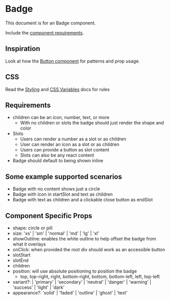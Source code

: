 # Badge

This document is for an Badge component.

Include the [component requirements](../../component-requirements.md).

## Inspiration

Look at how the [Button component](../button/) for patterns and prop usage.

## CSS

Read the [Styling](../../../../apps/docs/docs/GetStarted/Customization/styling.md) and [CSS Variables](../../../../apps/docs/docs/GetStarted/Customization/cssVariables.md) docs for rules

## Requirements

- children can be an icon, number, text, or more
  - With no children or slots the badge should just render the shape and color
- Slots
  - Users can render a number as a slot or as children
  - User can render an icon as a slot or as children
  - Users can provide a button as slot content
  - Slots can also be any react content
- Badge should default to being shown inline

## Some example supported scenarios

- Badge with no content shows just a circle
- Badge with icon in startSlot and text as children
- Badge with text as children and a clickable close button as endSlot

## Component Specific Props

- shape: circle or pill
- size: 'xs' | 'sm' | 'normal' | 'md' | 'lg' | 'xl'
- showOutline: enables the white outline to help offset the badge from what it overlays
- onClick: when provided the root div should work as an accessible button
- slotStart
- slotEnd
- children
- position: will use absolute positioning to position the badge
  - top, top-right, right, bottom-right, bottom, bottom-left, left, top-left
- variant?:
  | 'primary'
  | 'secondary'
  | 'neutral'
  | 'danger'
  | 'warning'
  | 'success'
  | 'light'
  | 'dark'
- appearance?: 'solid' | 'faded' | 'outline' | 'ghost' | 'text'
